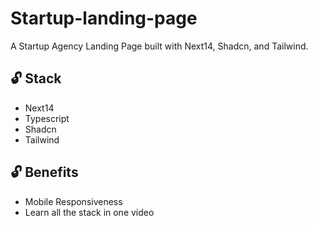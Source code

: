 # Startup-landing-page
A Startup Agency Landing Page built with Next14, Shadcn, and Tailwind.
## 🔓 Stack
- Next14
- Typescript
- Shadcn
- Tailwind
## 🔓 Benefits
- Mobile Responsiveness
- Learn all the stack in one video
 

